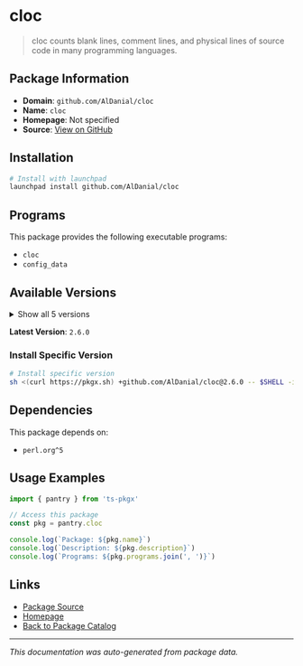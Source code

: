 # cloc

> cloc counts blank lines, comment lines, and physical lines of source code in many programming languages.

## Package Information

- **Domain**: `github.com/AlDanial/cloc`
- **Name**: `cloc`
- **Homepage**: Not specified
- **Source**: [View on GitHub](https://github.com/pkgxdev/pantry/tree/main/projects/github.com/AlDanial/cloc/package.yml)

## Installation

```bash
# Install with launchpad
launchpad install github.com/AlDanial/cloc
```

## Programs

This package provides the following executable programs:

- `cloc`
- `config_data`

## Available Versions

<details>
<summary>Show all 5 versions</summary>

- `2.6.0`, `2.4.0`, `2.2.0`, `2.0.0`, `1.98.0`

</details>

**Latest Version**: `2.6.0`

### Install Specific Version

```bash
# Install specific version
sh <(curl https://pkgx.sh) +github.com/AlDanial/cloc@2.6.0 -- $SHELL -i
```

## Dependencies

This package depends on:

- `perl.org^5`

## Usage Examples

```typescript
import { pantry } from 'ts-pkgx'

// Access this package
const pkg = pantry.cloc

console.log(`Package: ${pkg.name}`)
console.log(`Description: ${pkg.description}`)
console.log(`Programs: ${pkg.programs.join(', ')}`)
```

## Links

- [Package Source](https://github.com/pkgxdev/pantry/tree/main/projects/github.com/AlDanial/cloc/package.yml)
- [Homepage](#)
- [Back to Package Catalog](../../../package-catalog.md)

---

*This documentation was auto-generated from package data.*
